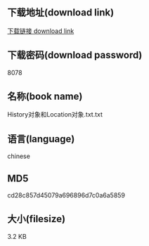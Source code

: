 ## 下载地址(download link)
[下载链接 download link](https://voluble-croquembouche-d321dc.netlify.app/?s=History%E5%AF%B9%E8%B1%A1%E5%92%8CLocation%E5%AF%B9%E8%B1%A1.txt)

## 下载密码(download password)
8078

## 名称(book name)
History对象和Location对象.txt.txt

## 语言(language)
chinese

## MD5
cd28c857d45079a696896d7c0a6a5859

## 大小(filesize)
3.2 KB
